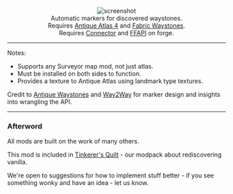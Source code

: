 <!--suppress HtmlDeprecatedTag, XmlDeprecatedElement -->
<center>
<img alt="screenshot" src="https://cdn.modrinth.com/data/f3WJvB4r/images/78d6bb2e6557421f917d7301b05713023bbd11cc.png" /><br/>
Automatic markers for discovered waystones.<br/>
Requires <a href="https://modrinth.com/mod/antique-atlas-4">Antique Atlas 4</a> and <a href="https://modrinth.com/mod/fwaystones">Fabric Waystones</a>.<br/>
Requires <a href="https://modrinth.com/mod/connector">Connector</a> and <a href="https://modrinth.com/mod/forgified-fabric-api">FFAPI</a> on forge.<br/>
</center>

---

Notes:
 - Supports any Surveyor map mod, not just atlas.
 - Must be installed on both sides to function.
 - Provides a texture to Antique Atlas using landmark type textures.

Credit to [Antique Waystones](https://modrinth.com/mod/antique-waystones) and [Way2Way](https://modrinth.com/mod/way2wayfabric) for marker design and insights into wrangling the API.

---

### Afterword

All mods are built on the work of many others.

This mod is included in [Tinkerer's Quilt](https://modrinth.com/modpack/tinkerers-quilt) - our modpack about rediscovering vanilla.

We're open to suggestions for how to implement stuff better - if you see something wonky and have an idea - let us know.
